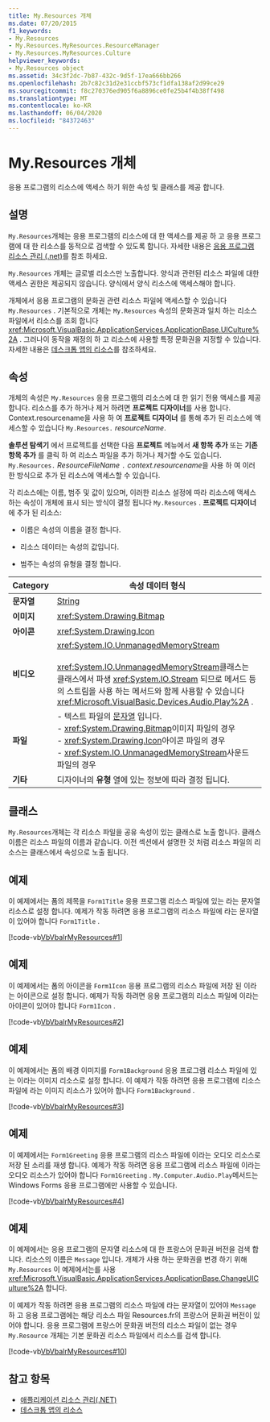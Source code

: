 ```yaml
---
title: My.Resources 개체
ms.date: 07/20/2015
f1_keywords:
- My.Resources
- My.Resources.MyResources.ResourceManager
- My.Resources.MyResources.Culture
helpviewer_keywords:
- My.Resources object
ms.assetid: 34c3f2dc-7b87-432c-9d5f-17ea666bb266
ms.openlocfilehash: 2b7c82c31d2e31ccbf573cf1dfa138af2d99ce29
ms.sourcegitcommit: f8c270376ed905f6a8896ce0fe25b4f4b38ff498
ms.translationtype: MT
ms.contentlocale: ko-KR
ms.lasthandoff: 06/04/2020
ms.locfileid: "84372463"
---
```

# <a name="myresources-object"></a>My.Resources 개체
응용 프로그램의 리소스에 액세스 하기 위한 속성 및 클래스를 제공 합니다.  
  
## <a name="remarks"></a>설명  
 `My.Resources`개체는 응용 프로그램의 리소스에 대 한 액세스를 제공 하 고 응용 프로그램에 대 한 리소스를 동적으로 검색할 수 있도록 합니다. 자세한 내용은 [응용 프로그램 리소스 관리 (.net)](/visualstudio/ide/managing-application-resources-dotnet)를 참조 하세요.  
  
 `My.Resources` 개체는 글로벌 리소스만 노출합니다. 양식과 관련된 리소스 파일에 대한 액세스 권한은 제공되지 않습니다. 양식에서 양식 리소스에 액세스해야 합니다.  
  
 개체에서 응용 프로그램의 문화권 관련 리소스 파일에 액세스할 수 있습니다 `My.Resources` . 기본적으로 개체는 `My.Resources` 속성의 문화권과 일치 하는 리소스 파일에서 리소스를 조회 합니다 <xref:Microsoft.VisualBasic.ApplicationServices.ApplicationBase.UICulture%2A> . 그러나이 동작을 재정의 하 고 리소스에 사용할 특정 문화권을 지정할 수 있습니다. 자세한 내용은 [데스크톱 앱의 리소스](../../../framework/resources/index.md)를 참조하세요.  
  
## <a name="properties"></a>속성  
 개체의 속성은 `My.Resources` 응용 프로그램의 리소스에 대 한 읽기 전용 액세스를 제공 합니다. 리소스를 추가 하거나 제거 하려면 **프로젝트 디자이너**를 사용 합니다. Context.resourcename을 사용 하 여 **프로젝트 디자이너** 를 통해 추가 된 리소스에 액세스할 수 있습니다 `My.Resources.` *resourceName*.  
  
 **솔루션 탐색기** 에서 프로젝트를 선택한 다음 **프로젝트** 메뉴에서 **새 항목 추가** 또는 **기존 항목 추가** 를 클릭 하 여 리소스 파일을 추가 하거나 제거할 수도 있습니다. `My.Resources.` *ResourceFileName* `.` *context.resourcename*을 사용 하 여 이러한 방식으로 추가 된 리소스에 액세스할 수 있습니다.  
  
 각 리소스에는 이름, 범주 및 값이 있으며, 이러한 리소스 설정에 따라 리소스에 액세스 하는 속성이 개체에 표시 되는 방식이 결정 됩니다 `My.Resources` . **프로젝트 디자이너**에 추가 된 리소스:  
  
- 이름은 속성의 이름을 결정 합니다.  
  
- 리소스 데이터는 속성의 값입니다.  
  
- 범주는 속성의 유형을 결정 합니다.  
  
|Category|속성 데이터 형식|  
|---|---|  
|**문자열**|[String](../data-types/string-data-type.md)|  
|**이미지**|<xref:System.Drawing.Bitmap>|  
|**아이콘**|<xref:System.Drawing.Icon>|  
|**비디오**|<xref:System.IO.UnmanagedMemoryStream><br /><br /> <xref:System.IO.UnmanagedMemoryStream>클래스는 클래스에서 파생 <xref:System.IO.Stream> 되므로 메서드 등의 스트림을 사용 하는 메서드와 함께 사용할 수 있습니다 <xref:Microsoft.VisualBasic.Devices.Audio.Play%2A> .|  
|**파일**|-   텍스트 파일의 [문자열](../data-types/string-data-type.md) 입니다.<br />-   <xref:System.Drawing.Bitmap>이미지 파일의 경우<br />-   <xref:System.Drawing.Icon>아이콘 파일의 경우<br />-   <xref:System.IO.UnmanagedMemoryStream>사운드 파일의 경우|  
|**기타**|디자이너의 **유형** 열에 있는 정보에 따라 결정 됩니다.|  
  
## <a name="classes"></a>클래스  
 `My.Resources`개체는 각 리소스 파일을 공유 속성이 있는 클래스로 노출 합니다. 클래스 이름은 리소스 파일의 이름과 같습니다. 이전 섹션에서 설명한 것 처럼 리소스 파일의 리소스는 클래스에서 속성으로 노출 됩니다.  
  
## <a name="example"></a>예제  
 이 예제에서는 폼의 제목을 `Form1Title` 응용 프로그램 리소스 파일에 있는 라는 문자열 리소스로 설정 합니다. 예제가 작동 하려면 응용 프로그램의 리소스 파일에 라는 문자열이 있어야 합니다 `Form1Title` .  
  
 [!code-vb[VbVbalrMyResources#1](~/samples/snippets/visualbasic/VS_Snippets_VBCSharp/VbVbalrMyResources/VB/Form1.vb#1)]  
  
## <a name="example"></a>예제  
 이 예제에서는 폼의 아이콘을 `Form1Icon` 응용 프로그램의 리소스 파일에 저장 된 이라는 아이콘으로 설정 합니다. 예제가 작동 하려면 응용 프로그램의 리소스 파일에 이라는 아이콘이 있어야 합니다 `Form1Icon` .  
  
 [!code-vb[VbVbalrMyResources#2](~/samples/snippets/visualbasic/VS_Snippets_VBCSharp/VbVbalrMyResources/VB/Form1.vb#2)]  
  
## <a name="example"></a>예제  
 이 예제에서는 폼의 배경 이미지를 `Form1Background` 응용 프로그램 리소스 파일에 있는 이라는 이미지 리소스로 설정 합니다. 이 예제가 작동 하려면 응용 프로그램에 리소스 파일에 라는 이미지 리소스가 있어야 합니다 `Form1Background` .  
  
 [!code-vb[VbVbalrMyResources#3](~/samples/snippets/visualbasic/VS_Snippets_VBCSharp/VbVbalrMyResources/VB/Form1.vb#3)]  
  
## <a name="example"></a>예제  
 이 예제에서는 `Form1Greeting` 응용 프로그램의 리소스 파일에 이라는 오디오 리소스로 저장 된 소리를 재생 합니다. 예제가 작동 하려면 응용 프로그램에 리소스 파일에 이라는 오디오 리소스가 있어야 합니다 `Form1Greeting` . `My.Computer.Audio.Play`메서드는 Windows Forms 응용 프로그램에만 사용할 수 있습니다.  
  
 [!code-vb[VbVbalrMyResources#4](~/samples/snippets/visualbasic/VS_Snippets_VBCSharp/VbVbalrMyResources/VB/Form1.vb#4)]  
  
## <a name="example"></a>예제  
 이 예제에서는 응용 프로그램의 문자열 리소스에 대 한 프랑스어 문화권 버전을 검색 합니다. 리소스의 이름은 `Message` 입니다. 개체가 사용 하는 문화권을 변경 하기 위해 `My.Resources` 이 예제에서는를 사용 <xref:Microsoft.VisualBasic.ApplicationServices.ApplicationBase.ChangeUICulture%2A> 합니다.  
  
 이 예제가 작동 하려면 응용 프로그램의 리소스 파일에 라는 문자열이 있어야 `Message` 하 고 응용 프로그램에는 해당 리소스 파일 Resources.fr의 프랑스어 문화권 버전이 있어야 합니다. 응용 프로그램에 프랑스어 문화권 버전의 리소스 파일이 없는 경우 `My.Resource` 개체는 기본 문화권 리소스 파일에서 리소스를 검색 합니다.  
  
 [!code-vb[VbVbalrMyResources#10](~/samples/snippets/visualbasic/VS_Snippets_VBCSharp/VbVbalrMyResources/VB/Form1.vb#10)]  
  
## <a name="see-also"></a>참고 항목

- [애플리케이션 리소스 관리(.NET)](/visualstudio/ide/managing-application-resources-dotnet)
- [데스크톱 앱의 리소스](../../../framework/resources/index.md)

